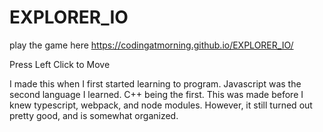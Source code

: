 # EXPLORER_IO
play the game here https://codingatmorning.github.io/EXPLORER_IO/

Press Left Click to Move

I made this when I first started learning to program. Javascript was the second language I learned. C++ being the first. This was made before I knew typescript, webpack, and node modules. However, it still turned out pretty good, and is somewhat organized. 
